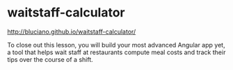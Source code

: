 waitstaff-calculator
====================

http://bluciano.github.io/waitstaff-calculator/

To close out this lesson, you will build your most advanced Angular app yet, a tool that helps wait staff at restaurants compute meal costs and track their tips over the course of a shift.
